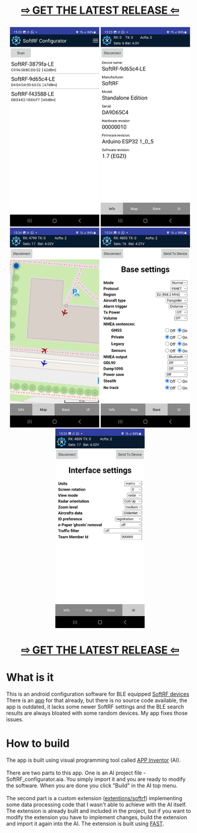 # [<p align="center">⇨ GET THE LATEST RELEASE ⇦</p>](https://github.com/egzumer/softrf_configurator/releases/latest)</p>

<p align="center">
    <img src="images\ss1.jpg" width="240px"/>
    <img src="images\ss2.jpg" width="240px"/>
    <img src="images\ss3.jpg" width="240px"/>
    <img src="images\ss4.jpg" width="240px"/>
    <img src="images\ss5.jpg" width="240px"/>
</p>

# [<p align="center">⇨ GET THE LATEST RELEASE ⇦</p>](https://github.com/egzumer/softrf_configurator/releases/latest)</p>

# What is it
This is an android configuration software for BLE equipped [SoftRF devices](https://github.com/lyusupov/SoftRF)<br>
There is an [app](https://github.com/lyusupov/SoftRF/wiki/SoftRF-Configuration-Tool) for that already, but there is no source code available, the app is outdated, it lacks some newer SoftRF settings and the BLE search results are always bloated with some random devices. My app fixes those issues.

# How to build
The app is built using visual programming tool called [APP Inventor](https://ai2.appinventor.mit.edu/) (AI).
<br>
<br>
There are two parts to this app. One is an AI project file - SoftRF_configurator.aia. You simply import it and you are ready to modify the software. When you are done you click "Build" in the AI top menu.<br>
<br>
The second part is a custom extension ([extentions/softrf](extentions/softrf)) implementing some data processing code that I wasn't able to achieve with the AI itself. The extension is already built and included in the project, but if you want to modify the extension you have to implement changes, build the extension and import it again into the AI. The extension is built using [FAST](https://github.com/jewelshkjony/fast-cli).
